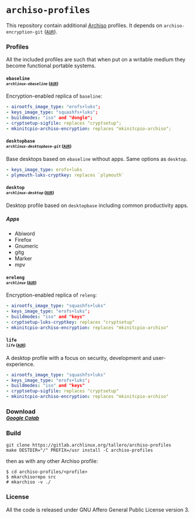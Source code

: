 # `archiso-profiles`

This repository contain additional 
[Archiso](https://aur.archlinux.org/archlinux/archiso)
profiles. It depends on `archiso-encryption-git` 
([`AUR`](https://aur.archlinux.org/packages/archiso-encryption-git)).

### Profiles

All the included profiles are such that when put on a writable medium
they become functional portable systems.

#### `ebaseline` <br> <sub>*`archlinux-ebaseline`* ([`AUR`](https://aur.archlinux.org/packages/archlinux-ebaseline))</sub>
Encryption-enabled replica of `baseline`:
```yaml
- airootfs_image_type: "erofs+luks";
- keys_image_type: "squashfs+luks";
- buildmodes: "iso" and "dongle";
- cryptsetup-sigfile: replaces "cryptsetup";
- mkinitcpio-archiso-encryption: replaces "mkinitcpio-archiso";
```

#### `desktopbase` <br> <sub>*`archlinux-desktopbase-git`* ([`AUR`](https://aur.archlinux.org/packages/archlinux-desktopbase-git))</sub>
Base desktops based on `ebaseline` without apps. Same options as `desktop`.

```yaml
- keys_image_type: erofs+luks
- plymouth-luks-cryptkey: replaces `plymouth`
```

#### `desktop` <br> <sub>*`archlinux-desktop`* ([`AUR`](https://aur.archlinux.org/packages/archlinux-desktop))</sub>
Desktop profile based on `desktopbase` including common productivity apps.

##### Apps
- Abiword
- Firefox
- Gnumeric
- gitg
- Marker
- mpv

#### `ereleng` <br> <sub>*`archlinux`* ([`AUR`](https://aur.archlinux.org/packages/archlinux))</sub>

Encryption-enabled replica of `releng`:
```yaml
- airootfs_image_type: "squashfs+luks"
- keys_image_type: "erofs+luks";
- buildmodes: "iso" and "keys"
- cryptsetup-luks-cryptkey: replaces "cryptsetup"
- mkinitcpio-archiso-encryption: replaces "mkinitcpio-archiso"
```

#### `life` <br> <sub>*`life`* ([`AUR`](https://aur.archlinux.org/packages/life))</sub>

A desktop profile with a focus on security, development and user-experience.

```yaml
- airootfs_image_type: "squashfs+luks"
- keys_image_type: "erofs+luks";
- buildmodes: "iso" and "keys"
- cryptsetup-sigfile: replaces "cryptsetup"
- mkinitcpio-archiso-encryption: replaces "mkinitcpio-archiso"
```

### Download <br> <sub>[*Google Colab*](https://colab.research.google.com/github/tallero/archiso-profiles/blob/noapps/jupyter/jupyter.ipynb)</sub>

### Build

```console
git clone https://gitlab.archlinux.org/tallero/archiso-profiles
make DESTDIR="/" PREFIX=/usr install -C archiso-profiles
```
 
then as with any other Archiso profile:

```console
$ cd archiso-profiles/<profile>
$ mkarchisorepo src
# mkarchiso -v ./ 
```

### License

All the code is released under GNU Affero General Public License version 3.
